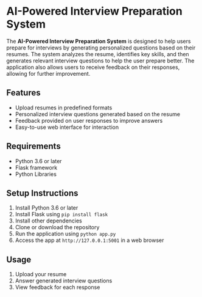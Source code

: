 # AI-Powered Interview Preparation System
The **AI-Powered Interview Preparation System** is designed to help users prepare for interviews by generating personalized questions based on their resumes. 
The system analyzes the resume, identifies key skills, and then generates relevant interview questions to help the user prepare better. 
The application also allows users to receive feedback on their responses, allowing for further improvement.

## Features
- Upload resumes in predefined formats
- Personalized interview questions generated based on the resume
- Feedback provided on user responses to improve answers
- Easy-to-use web interface for interaction

## Requirements
- Python 3.6 or later
- Flask framework
- Python Libraries

## Setup Instructions
1. Install Python 3.6 or later
2. Install Flask using `pip install flask`
3. Install other dependencies
4. Clone or download the repository
5. Run the application using `python app.py`
6. Access the app at `http://127.0.0.1:5001` in a web browser

## Usage
1. Upload your resume
2. Answer generated interview questions
3. View feedback for each response

